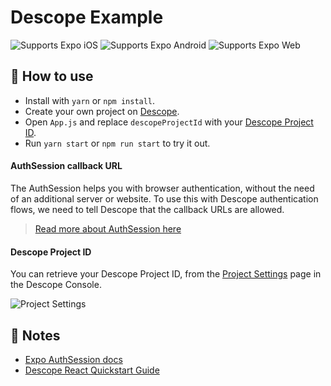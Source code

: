 # Descope Example

<p>
  <!-- iOS -->
  <img alt="Supports Expo iOS" longdesc="Supports Expo iOS" src="https://img.shields.io/badge/iOS-4630EB.svg?style=flat-square&logo=APPLE&labelColor=999999&logoColor=fff" />
  <!-- Android -->
  <img alt="Supports Expo Android" longdesc="Supports Expo Android" src="https://img.shields.io/badge/Android-4630EB.svg?style=flat-square&logo=ANDROID&labelColor=A4C639&logoColor=fff" />
  <!-- Web -->
  <img alt="Supports Expo Web" longdesc="Supports Expo Web" src="https://img.shields.io/badge/web-4630EB.svg?style=flat-square&logo=GOOGLE-CHROME&labelColor=4285F4&logoColor=fff" />
</p>

## 🚀 How to use

- Install with `yarn` or `npm install`.
- Create your own project on [Descope](https://www.descope.com/sign-up).
- Open `App.js` and replace `descopeProjectId` with your [Descope Project ID](#descope-project-id).
- Run `yarn start` or `npm run start` to try it out.

#### AuthSession callback URL

The AuthSession helps you with browser authentication, without the need of an additional server or website. To use this with Descope authentication flows, we need to tell Descope that the callback URLs are allowed.

> [Read more about AuthSession here](https://docs.expo.dev/versions/latest/sdk/auth-session/)

#### Descope Project ID

You can retrieve your Descope Project ID, from the [Project Settings](https://app.descope.com/settings/project) page in the Descope Console.

![Project Settings](https://imgur.com/a/MsjbBIO)

## 📝 Notes

- [Expo AuthSession docs](https://docs.expo.dev/versions/latest/sdk/auth-session/)
- [Descope React Quickstart Guide](https://docs.descope.com/build/guides/gettingstarted/)
